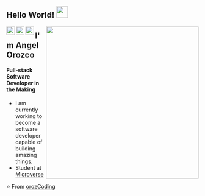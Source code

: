 ## Hello World! <img src="https://raw.githubusercontent.com/iampavangandhi/iampavangandhi/master/gifs/Hi.gif" width="30px"></h2>
<a href="https://twitter.com/orozCoding">
  <img align="left" alt="Angel's Twitter" width="22px" src="https://cdn.jsdelivr.net/npm/simple-icons@v3/icons/twitter.svg" />
</a>
<a href="https://www.linkedin.com/in/angel-orozco-652230228/">
  <img align="left" alt="Angel's Linkdein" width="22px" src="https://cdn.jsdelivr.net/npm/simple-icons@v3/icons/linkedin.svg" />
</a>
<a href="https://github.com/orozCoding">
  <img align="left" alt="Angel's GitHub" width="22px" src="https://cdn.jsdelivr.net/npm/simple-icons@v3/icons/github.svg" />
</a>

[<img align="right" width="400" src="https://github-readme-stats.vercel.app/api?username=orozCoding&show_icons=true"/>](https://github.com/orozCoding/)

##
## I'm Angel Orozco
#### Full-stack Software Developer in the Making

- I am currently working to become a software developer capable of building amazing things.
- Student at [Microverse](https://www.microverse.org/)

⭐️ From [orozCoding](https://github.com/orozCoding)
